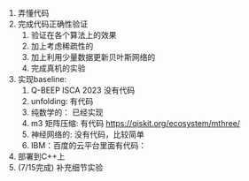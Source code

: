 1. 弄懂代码
2. 完成代码正确性验证
    1. 验证在各个算法上的效果
    2. 加上考虑稀疏性的
    3. 加上利用少量数据更新贝叶斯网络的
    5. 完成真机的实验
3. 实现baseline:
    1. Q-BEEP ISCA 2023 没有代码
    2. unfolding: 有代码
    3. 纯数学的： 已经实现
    4. m3 矩阵压缩: 有代码 https://qiskit.org/ecosystem/mthree/
    5. 神经网络的: 没有代码，比较简单
    6. IBM：百度的云平台里面有代码：
3. 部署到C++上
4. (7/15完成) 补充细节实验